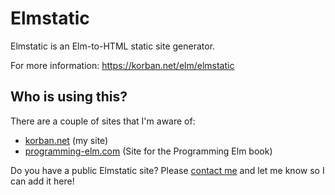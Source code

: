 # Elmstatic

Elmstatic is an Elm-to-HTML static site generator. 

For more information: https://korban.net/elm/elmstatic

## Who is using this? 

There are a couple of sites that I'm aware of:

- [korban.net](https://korban.net/elm) (my site)
- [programming-elm.com](https://programming-elm.com) (Site for the Programming Elm book)

Do you have a public Elmstatic site? Please [contact me](https://korban.net/elm/contact) and let me know so I can add it here!